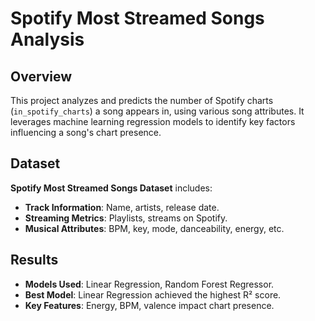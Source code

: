 # Spotify Most Streamed Songs Analysis

## Overview

This project analyzes and predicts the number of Spotify charts (`in_spotify_charts`) a song appears in, using various song attributes. It leverages machine learning regression models to identify key factors influencing a song's chart presence.

## Dataset

**Spotify Most Streamed Songs Dataset** includes:
- **Track Information**: Name, artists, release date.
- **Streaming Metrics**: Playlists, streams on Spotify.
- **Musical Attributes**: BPM, key, mode, danceability, energy, etc.

## Results

- **Models Used**: Linear Regression, Random Forest Regressor.
- **Best Model**: Linear Regression achieved the highest R² score.
- **Key Features**: Energy, BPM, valence impact chart presence.

